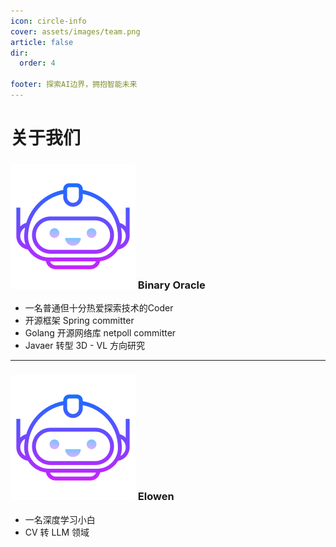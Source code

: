 ```yaml
---
icon: circle-info
cover: assets/images/team.png
article: false
dir:
  order: 4

footer: 探索AI边界，拥抱智能未来
---
```


# 关于我们

### ![ =50x50](assets/images/head.png) Binary Oracle
- 一名普通但十分热爱探索技术的Coder
- 开源框架 Spring committer
- Golang 开源网络库 netpoll committer
- Javaer 转型 3D - VL 方向研究

---

### ![ =50x50](assets/images/head.png) Elowen 
- 一名深度学习小白
- CV 转 LLM 领域


